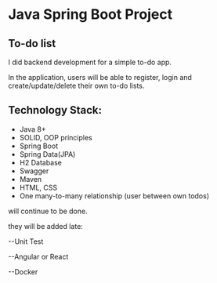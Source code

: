 <h1 class="code-line" data-line-start=0 data-line-end=1 ><a id="Java_Bootcamp_Graduation_Project_0"></a>Java Spring Boot Project</h1>
<h2 class="code-line" data-line-start=1 data-line-end=2 ><a id="Todo_list_1"></a>To-do list</h2>
<p class="has-line-data" data-line-start="3" data-line-end="4">I did backend development for a simple to-do app.</p>
<p class="has-line-data" data-line-start="5" data-line-end="6">In the application, users will be able to register, login and create/update/delete their own to-do lists.</p>
<h2 class="code-line" data-line-start=7 data-line-end=8 ><a id="Technology_Stack_7"></a>Technology Stack:</h2>
<ul>
<li class="has-line-data" data-line-start="9" data-line-end="10">Java 8+</li>
<li class="has-line-data" data-line-start="10" data-line-end="11">SOLID, OOP principles</li>
<li class="has-line-data" data-line-start="11" data-line-end="12">Spring Boot</li>
<li class="has-line-data" data-line-start="12" data-line-end="13">Spring Data(JPA)</li>
<li class="has-line-data" data-line-start="13" data-line-end="14">H2 Database</li>
<li class="has-line-data" data-line-start="14" data-line-end="15">Swagger</li>
<li class="has-line-data" data-line-start="15" data-line-end="16">Maven</li>
<li class="has-line-data" data-line-start="16" data-line-end="17">HTML, CSS</li>
<li class="has-line-data" data-line-start="18" data-line-end="19">One many-to-many relationship (user between own todos)</li>
</ul>




<p class="has-line-data" data-line-start="3" data-line-end="4">will continue to be done.</p>

<p class="has-line-data" data-line-start="3" data-line-end="4">they will be added late: </p>
<p class="has-line-data" data-line-start="3" data-line-end="4">--Unit Test </p>
<p class="has-line-data" data-line-start="3" data-line-end="4">--Angular or React </p>
<p class="has-line-data" data-line-start="3" data-line-end="4">--Docker </p>

